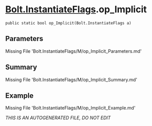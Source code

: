 # [Bolt.InstantiateFlags](Types/Bolt.InstantiateFlags.md).op_Implicit
`public static bool op_Implicit(Bolt.InstantiateFlags a)`
## Parameters
Missing File 'Bolt.InstantiateFlags/M/op_Implicit_Parameters.md'
## Summary
Missing File 'Bolt.InstantiateFlags/M/op_Implicit_Summary.md'
## Example
Missing File 'Bolt.InstantiateFlags/M/op_Implicit_Example.md'

*THIS IS AN AUTOGENERATED FILE, DO NOT EDIT*
